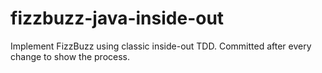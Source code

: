 # fizzbuzz-java-inside-out

Implement FizzBuzz using classic inside-out TDD. Committed after every change to show the process.